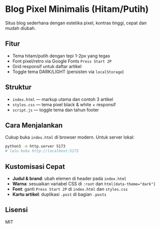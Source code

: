 # Blog Pixel Minimalis (Hitam/Putih)

Situs blog sederhana dengan estetika pixel, kontras tinggi, cepat dan mudah diubah.

## Fitur
- Tema hitam/putih dengan tepi 1-2px yang tegas
- Font pixel/retro via Google Fonts `Press Start 2P`
- Grid responsif untuk daftar artikel
- Toggle tema DARK/LIGHT (persisten via `localStorage`)

## Struktur
- `index.html` — markup utama dan contoh 3 artikel
- `styles.css` — tema pixel black & white + responsif
- `script.js` — toggle tema dan tahun footer

## Cara Menjalankan
Cukup buka `index.html` di browser modern. Untuk server lokal:

```bash
python3 -m http.server 5173
# lalu buka http://localhost:5173
```

## Kustomisasi Cepat
- **Judul & brand**: ubah elemen di header pada `index.html`
- **Warna**: sesuaikan variabel CSS di `:root` dan `html[data-theme="dark"]`
- **Font**: ganti `Press Start 2P` di `index.html` dan `styles.css`
- **Kartu artikel**: duplikasi `.post` di bagian `.posts`

## Lisensi
MIT